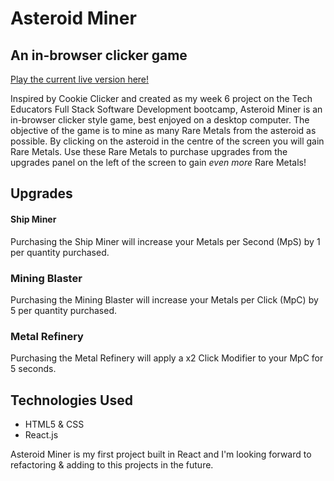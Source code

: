 # Asteroid Miner
## An in-browser clicker game

[Play the current live version here!](https://asteroidminer.kormir.dev/)


Inspired by Cookie Clicker and created as my week 6 project on the Tech Educators Full Stack Software Development bootcamp, Asteroid Miner is an in-browser clicker style game, best enjoyed on a desktop computer. The objective of the game is to mine as many Rare Metals from the asteroid as possible. By clicking on the asteroid in the centre of the screen you will gain Rare Metals. Use these Rare Metals to purchase upgrades from the upgrades panel on the left of the screen to gain *even more* Rare Metals! 

## Upgrades
#### Ship Miner
Purchasing the Ship Miner will increase your Metals per Second (MpS) by 1 per quantity purchased. 

### Mining Blaster
Purchasing the Mining Blaster will increase your Metals per Click (MpC) by 5 per quantity purchased. 

### Metal Refinery
Purchasing the Metal Refinery will apply a x2 Click Modifier to your MpC for 5 seconds.

##

## Technologies Used

- HTML5 & CSS
- React.js

Asteroid Miner is my first project built in React and I'm looking forward to refactoring & adding to this projects in the future. 



